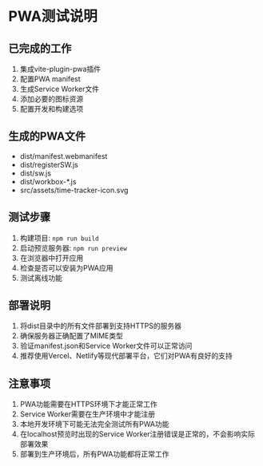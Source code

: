 # PWA测试说明

## 已完成的工作

1. 集成vite-plugin-pwa插件
2. 配置PWA manifest
3. 生成Service Worker文件
4. 添加必要的图标资源
5. 配置开发和构建选项

## 生成的PWA文件

- dist/manifest.webmanifest
- dist/registerSW.js
- dist/sw.js
- dist/workbox-*.js
- src/assets/time-tracker-icon.svg

## 测试步骤

1. 构建项目: `npm run build`
2. 启动预览服务器: `npm run preview`
3. 在浏览器中打开应用
4. 检查是否可以安装为PWA应用
5. 测试离线功能

## 部署说明

1. 将dist目录中的所有文件部署到支持HTTPS的服务器
2. 确保服务器正确配置了MIME类型
3. 验证manifest.json和Service Worker文件可以正常访问
4. 推荐使用Vercel、Netlify等现代部署平台，它们对PWA有良好的支持

## 注意事项

1. PWA功能需要在HTTPS环境下才能正常工作
2. Service Worker需要在生产环境中才能注册
3. 本地开发环境下可能无法完全测试所有PWA功能
4. 在localhost预览时出现的Service Worker注册错误是正常的，不会影响实际部署效果
5. 部署到生产环境后，所有PWA功能都将正常工作